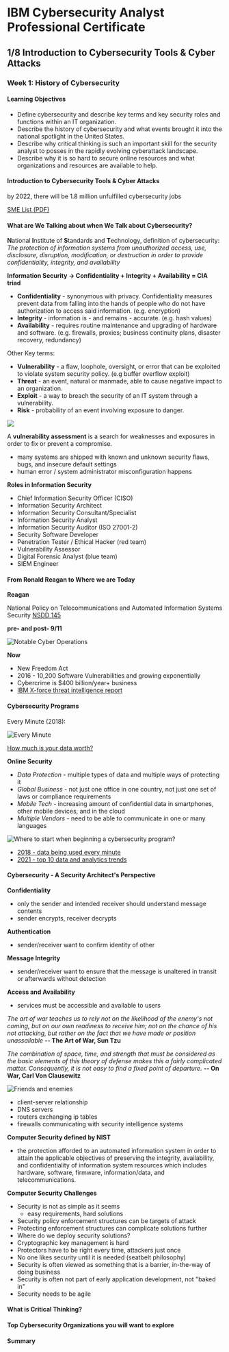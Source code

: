 # IBM Cybersecurity Analyst Professional Certificate

## 1/8 Introduction to Cybersecurity Tools & Cyber Attacks

### Week 1: History of Cybersecurity

#### Learning Objectives

* Define cybersecurity and describe key terms and key security roles and functions within an IT organization.
* Describe the history of cybersecurity and what events brought it into the national spotlight in the United States.
* Describe why critical thinking is such an important skill for the security analyst to posses in the rapidly evolving cyberattack landscape.
* Describe why it is so hard to secure online resources and what organizations and resources are available to help.

#### Introduction to Cybersecurity Tools & Cyber Attacks

by 2022, there will be 1.8 million unfulfilled cybersecurity jobs

[SME List (PDF)](pdf/Your-IBM-Subject-Matter-Experts--Intro-to-Cybersecurity-tools.pdf)

#### What are We Talking about when We Talk about Cybersecurity?

**N**ational **I**nstitute of **S**tandards and **T**echnology, definition of cybersecurity: *The protection of information systems from unauthorized access, use, disclosure, disruption, modification, or destruction in order to provide confidentiality, integrity, and availability*

**Information Security -> Confidentiality + Integrity + Availability = CIA triad**
* **Confidentiality** - synonymous with privacy. Confidentiality measures prevent data from falling into the hands of people who do not have authorization to access said information. (e.g. encryption)
* **Integrity** - information is - and remains - accurate. (e.g. hash values)
* **Availability** - requires routine maintenance and upgrading of hardware and software. (e.g. firewalls, proxies; business continuity plans, disaster recovery, redundancy)

Other Key terms:
* **Vulnerability** - a flaw, loophole, oversight, or error that can be exploited to violate system security policy. (e.g buffer overflow exploit)
* **Threat** - an event, natural or manmade, able to cause negative impact to an organization.
* **Exploit** - a way to breach the security of an IT system through a vulnerability.
* **Risk** - probability of an event involving exposure to danger.

![](images/01_Security_Threats.png)

A **vulnerability assessment** is a search for weaknesses and exposures in order to fix or prevent a compromise.
* many systems are shipped with known and unknown security flaws, bugs, and insecure default settings
* human error / system administrator misconfiguration happens

**Roles in Information Security**
* Chief Information Security Officer (CISO)
* Information Security Architect
* Information Security Consultant/Specialist
* Information Security Analyst
* Information Security Auditor (ISO 27001-2)
* Security Software Developer
* Penetration Tester / Ethical Hacker (red team)
* Vulnerability Assessor
* Digital Forensic Analyst (blue team)
* SIEM Engineer

#### From Ronald Reagan to Where we are Today

**Reagan**

National Policy on Telecommunications and Automated Information Systems Security
[NSDD 145](https://irp.fas.org/offdocs/nsdd145.htm)

**pre- and post- 9/11**

![Notable Cyber Operations](images/02_Operations.png)

**Now**
* New Freedom Act
* 2016 - 10,200 Software Vulnerabilities and growing exponentially
* Cybercrime is $400 billion/year+ business
* [IBM X-force threat intelligence report](https://www.ibm.com/security/data-breach/threat-intelligence/)

#### Cybersecurity Programs

Every Minute (2018):

![Every Minute](images/03_Every_Minute.png)

[How much is your data worth?](https://calc.datum.org)

**Online Security**
* *Data Protection* - multiple types of data and multiple ways of protecting it
* *Global Business* - not just one office in one country, not just one set of laws or compliance requirements
* *Mobile Tech* - increasing amount of confidential data in smartphones, other mobile devices, and in the cloud
* *Multiple Vendors* - need to be able to communicate in one or many languages

![Where to start when beginning a cybersecurity program?](images/04_Starting.png)

* [2018 - data being used every minute](https://www.entrepreneur.com/article/314672)
* [2021 - top 10 data and analytics trends](https://www.gartner.com/smarterwithgartner/gartner-top-10-data-and-analytics-trends-for-2021)

#### Cybersecurity - A Security Architect's Perspective

**Confidentiality**
* only the sender and intended receiver should understand message contents
* sender encrypts, receiver decrypts

**Authentication**
* sender/receiver want to confirm identity of other

**Message Integrity**
* sender/receiver want to ensure that the message is unaltered in transit or afterwards without detection

**Access and Availability**
* services must be accessible and available to users

*The art of war teaches us to rely not on the likelihood of the enemy's not coming, but on our own readiness to receive him; not on the chance of his not attacking, but rather on the fact that we have made or position unassailable*
     **-- The Art of War, Sun Tzu**
	 
*The combination of space, time, and strength that must be considered as the basic elements of this theory of defense makes this a fairly complicated matter. Consequently, it is not easy to find a fixed point of departure.*
	**-- On War, Carl Von Clausewitz**
	
![Friends and enemies](images/05_Friends_Enemies.png)

* client-server relationship
* DNS servers
* routers exchanging ip tables
* firewalls communicating with security intelligence systems

**Computer Security defined by NIST**
* the protection afforded to an automated information system in order to attain the applicable objectives of preserving the integrity, availability, and confidentiality of information system resources which includes hardware, software, firmware, information/data, and telecommunications.

**Computer Security Challenges**
* Security is not as simple as it seems
	* easy requirements, hard solutions
* Security policy enforcement structures can be targets of attack
* Protecting enforcement structures can complicate solutions further
* Where do we deploy security solutions?
* Cryptographic key management is hard
* Protectors have to be right every time, attackers just once
* No one likes security until it is needed (seatbelt philosophy)
* Security is often viewed as something that is a barrier, in-the-way of doing business
* Security is often not part of early application development, not "baked in"
* Security needs to be agile

#### What is Critical Thinking?

#### Top Cybersecurity Organizations you will want to explore

#### Summary 
